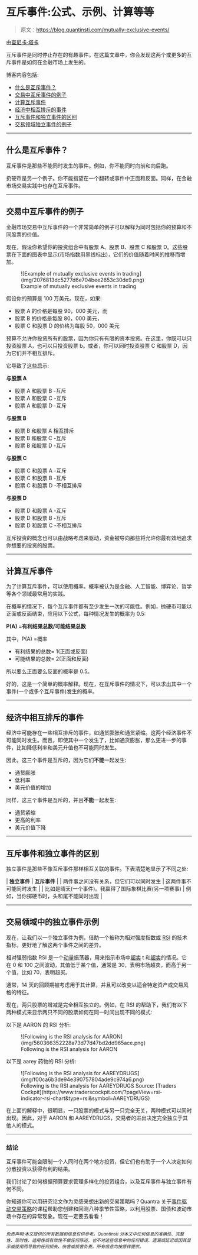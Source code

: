 # 互斥事件:公式、示例、计算等等

> 原文：<https://blog.quantinsti.com/mutually-exclusive-events/>

由[查尼卡·塔卡](https://www.linkedin.com/in/chainika-bahl-thakar-b32971155/)

互斥事件是同时停止存在的有趣事件。在这篇文章中，你会发现这两个或更多的互斥事件是如何在金融市场上发生的。

博客内容包括:

*   [什么是互斥事件？](#what-are-mutually-exclusive-events)
*   [交易中互斥事件的例子](#example-of-mutually-exclusive-events-in-trading)
*   [计算互斥事件](#calculating-mutually-exclusive-events)
*   [经济中相互排斥的事件](#mutually-exclusive-events-in-the-economy)
*   [互斥事件和独立事件的区别](#difference-between-mutually-exclusive-events-and-independent-events)
*   [交易领域独立事件的例子](#example-of-an-independent-event-in-trading-domain)

* * *

## 什么是互斥事件？

互斥事件是那些不能同时发生的事件。例如，你不能同时向前和向后跑。

扔硬币是另一个例子。你不能指望在一个翻转或事件中正面和反面。同样，在金融市场交易实践中也存在互斥事件。

* * *

## 交易中互斥事件的例子

金融市场交易中互斥事件的一个非常简单的例子可以解释为同时包括你的预算和不同股票的价值。

现在，假设你希望你的投资组合中有股票 A、股票 B、股票 C 和股票 D。这些股票在下面的图表中显示(市场指数用黑线标出)，它们的价值随着时间的推移而增加。

<figure class="kg-card kg-image-card kg-width-full kg-card-hascaption">![Example of mutually exclusive events in trading](img/2076813dc5277d6e704bee2653c30de9.png)

<figcaption>Example of mutually exclusive events in trading</figcaption>

</figure>

假设你的预算是 100 万美元。现在，如果:

*   股票 A 的价格是每股 90，000 美元，而
*   股票 B 的价格是每股 80，000 美元，
*   股票 C 和股票 D 的价格为每股 50，000 美元

预算不允许你投资所有的股票，因为你只有有限的资本投资。在这里，你既可以只投资股票 A，也可以只投资股票 b。或者，你可以同时投资股票 C 和股票 D，因为它们并不相互排斥。

它导致了这些启示:

**与股票 A**

*   股票 A 和股票 B -互斥
*   股票 A 和股票 C -互斥
*   股票 A 和股票 D -互斥

**与股票 B**

*   股票 B 和股票 A 相互排斥
*   股票 B 和股票 C -互斥
*   股票 B 和股票 D -互斥

**与股票 C**

*   股票 C 和股票 A -互斥
*   股票 C 和股票 B -互斥
*   股票 C 和股票 D -不相互排斥

**与股票 D**

*   股票 D 和股票 A -互斥
*   股票 D 和股票 B -互斥
*   股票 D 和股票 C -不相互排斥

互斥投资的概念也可以由战略考虑来驱动，资金被导向那些将允许你最有效地追求你想要的投资的股票。

* * *

## 计算互斥事件

为了计算互斥事件，可以使用概率。概率被认为是金融、人工智能、博弈论、哲学等各个领域最常用的实践。

在概率的情况下，每个互斥事件都有至少发生一次的可能性。例如，抛硬币可能以正面或反面结束，应用以下公式，每种情况发生的概率为 0.5:

**P(A) =有利结果总数/可能结果总数**

其中，P(A) =概率

*   有利结果的总数= 1(正面或反面)
*   可能结果的总数= 2(正面和反面)

所以要么正面要么反面的概率是 0.5。

好的，这是一个简单的概率解释。现在，在互斥事件的情况下，可以求出其中一个事件(一个或多个互斥事件)发生的概率。

* * *

## 经济中相互排斥的事件

经济中可能存在一些相互排斥的事件，如通货膨胀和通货紧缩。这两个经济事件不可能同时发生。而且，即使其中一个发生了，比如通货膨胀，那么更进一步的事件，比如降低利率和美元升值也不可能同时发生。

因此，这三个事件是互斥的，因为它们**不能**一起发生:

*   通货膨胀
*   低利率
*   美元价值的增加

同样，这三个事件是互斥的，并且**不能**一起发生:

*   通货紧缩
*   更高的利率
*   美元价值下降

* * *

## 互斥事件和独立事件的区别

独立事件是那些不像互斥事件那样相互关联的事件。下表清楚地显示了不同之处:

| **独立事件** | **互斥事件** |
| 两件事之间没有关系，但它们可以同时发生 | 这两件事不可能同时发生 |
| 比如是晴天(一个事件)。我赢得了国际象棋比赛(另一项赛事) | 例如，当你掷硬币时，头和尾不能同时出现 |

* * *

## 交易领域中的独立事件示例

现在，让我们以一个独立事件为例，借助一个被称为相对强度指数或 [RSI](/rsi-indicator/) 的技术指标，更好地了解这两个事件之间的差异。

相对强弱指数 RSI 是一个[动量](https://quantra.quantinsti.com/course/momentum-trading-strategies)振荡器，用来指示市场中[超卖](https://quantra.quantinsti.com/glossary/Overbought) t 和[超卖](https://quantra.quantinsti.com/glossary/Oversold)的情况。它在 0 和 100 之间波动，其值低于某个值，通常是 30，表明市场超卖，而高于另一个值，比如 70，表明超买。

通常，14 天的回顾期被考虑用于其计算，并且可以改变以适合特定资产或交易风格的特征。

现在，两只股票的增减是完全相互独立的。例如，在 RSI 的帮助下，我们有以下两种模式来显示两只不同的股票如何在同一时间出现不同的模式:

以下是 AARON 的 RSI 分析:

<figure class="kg-card kg-image-card kg-width-full kg-card-hascaption">![Following is the RSI analysis for AARON](img/560366352228a73d77d47bd2dd965ace.png)

<figcaption>Following is the RSI analysis for AARON</figcaption>

</figure>

以下是 aarey 药物的 RSI 分析:

<figure class="kg-card kg-image-card kg-width-full kg-card-hascaption">![Following is the RSI analysis for AAREYDRUGS](img/f00ca6b3de94e390757804ade9c974a6.png)

<figcaption>Following is the RSI analysis for AAREYDRUGS Source: [Traders Cockpit](https://www.traderscockpit.com/?pageView=rsi-indicator-rsi-chart&type=rsi&symbol=AAREYDRUGS)</figcaption>

</figure>

在上面的解释中，很明显，一只股票的模式与另一只完全无关，两种模式可以同时出现。因此，对于 AARON 和 AAREYDRUGS，交易者的进出决定完全独立于其他人的模式。

* * *

### 结论

互斥事件可能会限制一个人同时在两个地方投资，但它们也有助于一个人决定如何分散投资以获得有利的结果。

我们讨论了如何根据预算要求管理多样化的投资组合，以及互斥事件与独立事件有何不同。

你知道你可以用研究论文作为灵感来想出新的交易策略吗？Quantra 关于[事件驱动交易策略](https://quantra.quantinsti.com/course/event-driven-trading-strategies)的课程帮助您创建和回测八种季节性策略，以利用股票、国债和波动市场中存在的异常现象。现在一定要去看看！

* * *

*<small>免责声明:本文提供的所有数据和信息仅供参考。QuantInsti 对本文中任何信息的准确性、完整性、现时性、适用性或有效性不做任何陈述，也不对这些信息中的任何错误、遗漏或延迟或因其显示或使用而导致的任何损失、伤害或损害负责。所有信息均按原样提供。</small>*